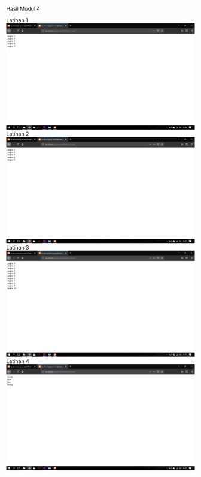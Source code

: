 Hasil Modul 4

Latihan 1
![alt text](https://raw.githubusercontent.com/ArdiArya/Modul-4-PHP/master/Screenshot%20(158).png)
Latihan 2
![alt text](https://raw.githubusercontent.com/ArdiArya/Modul-4-PHP/master/Screenshot%20(159).png)
Latihan 3
![alt text](https://raw.githubusercontent.com/ArdiArya/Modul-4-PHP/master/Screenshot%20(160).png)
Latihan 4
![alt text](https://raw.githubusercontent.com/ArdiArya/Modul-4-PHP/master/Screenshot%20(161).png)
